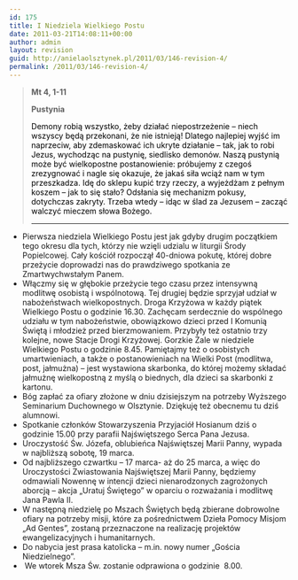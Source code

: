 ```yaml
---
id: 175
title: I Niedziela Wielkiego Postu
date: 2011-03-21T14:08:11+00:00
author: admin
layout: revision
guid: http://anielaolsztynek.pl/2011/03/146-revision-4/
permalink: /2011/03/146-revision-4/
---
```

> **Mt 4, 1-11**
> 
> **Pustynia**
> 
> <span style="color: #000000;">Demony robią wszystko, żeby działać niepostrzeżenie &#8211; niech wszyscy będą przekonani, że nie istnieją! Dlatego najlepiej wyjść im naprzeciw, aby zdemaskować ich ukryte działanie &#8211; tak, jak to robi Jezus, wychodząc na pustynię, siedlisko demonów. Naszą pustynią może być wielkopostne postanowienie: próbujemy z czegoś zrezygnować i nagle się okazuje, że jakaś siła wciąż nam w tym przeszkadza. Idę do sklepu kupić trzy rzeczy, a wyjeżdżam z pełnym koszem &#8211; jak to się stało? Odsłania się mechanizm pokusy, dotychczas zakryty. Trzeba wtedy &#8211; idąc w ślad za Jezusem &#8211; zacząć walczyć mieczem słowa Bożego.</span>
> 
> ****

  * Pierwsza niedziela Wielkiego Postu jest jak gdyby drugim początkiem tego okresu dla tych, którzy nie wzięli udzialu w liturgii Środy Popielcowej. Cały kościół rozpoczął 40-dniowa pokutę, której dobre przeżycie doprowadzi nas do prawdziwego spotkania ze Zmartwychwstałym Panem.
  * Włączmy się w głębokie przeżycie tego czasu przez intensywną modlitwę osobistą i wspólnotową. Tej drugiej będzie sprzyjał udział w nabożeństwach wielkopostnych. Droga Krzyżowa w każdy piątek Wielkiego Postu o godzinie 16.30. Zachęcam serdecznie do wspólnego udziału w tym nabożeństwie, obowiązkowo dzieci przed I Komunią Świętą i młodzież przed bierzmowaniem. Przybyły też ostatnio trzy kolejne, nowe Stacje Drogi Krzyżowej. Gorzkie Żale w niedziele Wielkiego Postu o godzinie 8.45. Pamiętajmy też o osobistych umartwieniach, a także o postanowieniach na Wielki Post (modlitwa, post, jałmużna) &#8211; jest wystawiona skarbonka, do której możemy składać jałmużnę wielkopostną z myślą o biednych, dla dzieci sa skarbonki z kartonu.
  * Bóg zapłać za ofiary złożone w dniu dzisiejszym na potrzeby Wyższego Seminarium Duchownego w Olsztynie. Dziękuję też obecnemu tu dziś alumnowi.
  * Spotkanie członków Stowarzyszenia Przyjaciół Hosianum dziś o godzinie 15.00 przy parafii Najświętszego Serca Pana Jezusa.
  * Uroczystość Św. Józefa, oblubieńca Najświętszej Marii Panny, wypada w najbliższą sobotę, 19 marca.
  * Od najbliższego czwartku &#8211; 17 marca- aż do 25 marca, a więc do Uroczystości Zwiastowania Najświętszej Marii Panny, będziemy odmawiali Nowennę w intencji dzieci nienarodzonych zagrożonych aborcją &#8211; akcja &#8222;Uratuj Świętego&#8221; w oparciu o rozważania i modlitwę Jana Pawla II.
  * W następną niedzielę po Mszach Świętych będą zbierane dobrowolne ofiary na potrzeby misji, które za pośrednictwem Dzieła Pomocy Misjom &#8222;Ad Gentes&#8221;, zostaną przeznaczone na realizację projektów ewangelizacyjnych i humanitarnych.
  * Do nabycia jest prasa katolicka &#8211; m.in. nowy numer &#8222;Gościa Niedzielnego&#8221;.
  *  We wtorek Msza Św. zostanie odprawiona o godzinie  8.00.